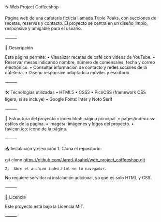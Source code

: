 ☕ Web Project Coffeeshop

Página web de una cafetería ficticia llamada Triple Peaks, con secciones de recetas, reservas y contacto. El proyecto se centra en un diseño limpio, responsive y amigable para el usuario.

⸻

🚀 Descripción

Esta página permite:
	•	Visualizar recetas de café con videos de YouTube.
	•	Reservar mesas indicando nombre, número de comensales, fecha y correo electrónico.
	•	Consultar información de contacto y redes sociales de la cafetería.
	•	Diseño responsive adaptado a móviles y escritorio.

⸻

🛠️ Tecnologías utilizadas
	•	HTML5
	•	CSS3
	•	PicoCSS (framework CSS ligero, si se incluye)
	•	Google Fonts: Inter y Noto Serif

⸻

📂 Estructura del proyecto
	•	index.html: página principal.
	•	pages/index.css: estilos de la página.
	•	images/: imágenes y logos del proyecto.
	•	favicon.ico: ícono de la página.

⸻

📥 Instalación y ejecución
	1.	Clona el repositorio:

git clone https://github.com/Jared-Asahel/web_project_coffeeshop.git


	2.	Abre el archivo index.html en tu navegador.

No requiere servidor ni instalación adicional, ya que es solo HTML y CSS.

⸻

📄 Licencia

Este proyecto está bajo la Licencia MIT.

⸻
